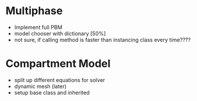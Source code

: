 # Multiphase
- Implement full PBM
- model chooser with dictionary [50%]
- not sure, if calling method is faster than instancing class every time????


# Compartment Model
- split up different equations for solver
- dynamic mesh (later)
- setup base class and inherited
